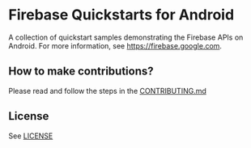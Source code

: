 # Firebase Quickstarts for Android

A collection of quickstart samples demonstrating the Firebase APIs on Android. For more information, see https://firebase.google.com.

## How to make contributions?
Please read and follow the steps in the [CONTRIBUTING.md](CONTRIBUTING.md)

## License
See [LICENSE](LICENSE)